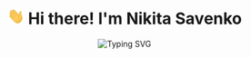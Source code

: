 <div align="center">
    <div>
    	<h1>
      <!--  <div id="badges">
              <a href="your-linkedin-URL">
                <img src="https://img.shields.io/badge/LinkedIn-blue?style=for-the-badge&logo=linkedin&logoColor=white" alt="LinkedIn Badge"/>
              </a>
              <a href="your-youtube-URL">
                <img src="https://img.shields.io/badge/YouTube-red?style=for-the-badge&logo=youtube&logoColor=white" alt="Youtube Badge"/>
              </a>
              <a href="your-twitter-URL">
                <img src="https://img.shields.io/badge/Twitter-blue?style=for-the-badge&logo=twitter&logoColor=white" alt="Twitter Badge"/>
              </a>
            </div> -->
            <img src="./assets/hi.gif" width="30px"> Hi there! I'm Nikita Savenko
        </h1>      
<!--         <h3>
          just a developer . . .
        </h3> -->
<!--         https://readme-typing-svg.demolab.com/demo/?lines=just+a+developer+.+.+. -->
        <img src="https://readme-typing-svg.demolab.com?font=Fira+Code&pause=1500&color=539BF5&center=true&width=435&lines=just+a+developer+.+.+." alt="Typing SVG" />
<!--         <img height="18" src="https://komarev.com/ghpvc/?username=Nikitosiki&label=Views&color=2081c1&style=flat-square" />  
        <h4>Time in IDEs</h4>
        <a href="https://wakatime.com/@Nikitosik"><img src="https://wakatime.com/badge/user/03db0c51-52db-4ff9-a00f-0ff44c1f0d2e.svg"> <img src="https://img.shields.io/badge/(since 3th September 2023)-blue" /></a> -->
    </div>
    <div>
<!--         <br/>
        <div>
            <img height="200" src="https://github-profile-summary-cards.vercel.app/api/cards/stats?username=Nikitosiki&theme=react&hide_border=true&include_all_commits=true&count_private=false&layout=compact"/>
            <img height="200" src="https://github-readme-stats.vercel.app/api/top-langs/?username=Nikitosiki&theme=react&hide_border=true&include_all_commits=true&count_private=false&layout=compact"/>
        </div> -->
 <!--  <br/>
       <img src="https://github-profile-summary-cards.vercel.app/api/cards/profile-details?username=Nikitosiki&theme=buefy"/> -->
    </div>
</div>
 <!--  <div align="left">
    <br/>
    <br/>
    <h1></h1>
    <strong>About me... <a href="https://dev-by-nikita.netlify.app/">https://dev-by-nikita.netlify.app</a></strong>  (In the future)
</div>
</div> -->
